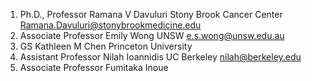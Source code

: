 
1. Ph.D., Professor Ramana V Davuluri Stony Brook Cancer Center Ramana.Davuluri@stonybrookmedicine.edu
2. Associate Professor Emily Wong UNSW e.s.wong@unsw.edu.au
3. GS Kathleen M Chen Princeton University 
4. Assistant Professor Nilah Ioannidis UC Berkeley [nilah@berkeley.edu](mailto:nilah@berkeley.edu)
5. Associate Professor Fumitaka Inoue